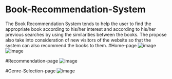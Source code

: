 # Book-Recommendation-System
The Book Recommendation System tends to help the user to find the appropriate book according to his/her interest and according to his/her previous searches by using the similarities between the books.
The propose also take into consideration of new visitors of the website so that the system can also recommend the books to them.
#Home-page
![image](https://github.com/user-attachments/assets/fdbaa035-978f-41df-841f-33abc5b18a2a)
![image](https://github.com/user-attachments/assets/b0366377-1552-41b1-b898-1cc52a89ef8f)

#Recommendation-page
![image](https://github.com/user-attachments/assets/dd903758-c5d7-43d4-9449-dddc5d54f8cb)

#Genre-Selection-page
![image](https://github.com/user-attachments/assets/fdc310e3-f779-42c0-a025-cb69a21d0265)
